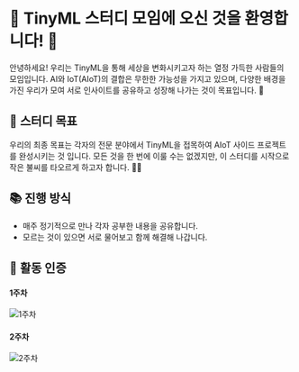 # 🌱 TinyML 스터디 모임에 오신 것을 환영합니다! 🌱

안녕하세요! 우리는 TinyML을 통해 세상을 변화시키고자 하는 열정 가득한 사람들의 모임입니다. AI와 IoT(AIoT)의 결합은 무한한 가능성을 가지고 있으며, 다양한 배경을 가진 우리가 모여 서로 인사이트를 공유하고 성장해 나가는 것이 목표입니다. 🤗

## 🎯 스터디 목표

우리의 최종 목표는 각자의 전문 분야에서 TinyML을 접목하여 AIoT 사이드 프로젝트를 완성시키는 것 입니다. 모든 것을 한 번에 이룰 수는 없겠지만, 이 스터디를 시작으로 작은 불씨를 타오르게 하고자 합니다. 💪🏻

## 📚 진행 방식

- 매주 정기적으로 만나 각자 공부한 내용을 공유합니다.
- 모르는 것이 있으면 서로 물어보고 함께 해결해 나갑니다.


## 🌟 활동 인증
#### 1주차
![1주차](https://github.com/WzAcorn/SaveWorld_TinyML/assets/77008882/af335c71-d3a3-44b4-8c2d-f59b0f8becec)

#### 2주차
![2주차](https://github.com/WzAcorn/SaveWorld_TinyML/assets/77008882/c51cad9f-d296-42f4-9774-9e514c0d3b36)
